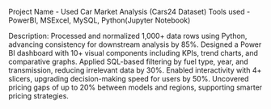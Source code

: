 Project Name - Used Car Market Analysis (Cars24 Dataset)
Tools used - PowerBI, MSExcel, MySQL, Python(Jupyter Notebook)

Description:
Processed and normalized 1,000+ data rows using Python, advancing consistency for downstream analysis by 85%.
Designed a Power BI dashboard with 10+ visual components including KPIs, trend charts, and comparative graphs.
Applied SQL-based filtering by fuel type, year, and transmission, reducing irrelevant data by 30%.
Enabled interactivity with 4+ slicers, upgrading decision-making speed for users by 50%.
Uncovered pricing gaps of up to 20% between models and regions, supporting smarter pricing strategies.
